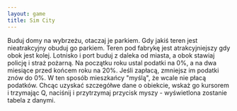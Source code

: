 ```yaml
---
layout: game
title: Sim City
---
```


Buduj domy na wybrzeżu, otaczaj je parkiem. Gdy jakiś teren jest 
nieatrakcyjny
obuduj go parkiem. Teren pod fabrykę jest atrakcyjniejszy gdy obok 
jest kolej.
Lotnisko i port buduj z daleka od miasta, a obok stawiaj policję i straż 
pożarną.
Na początku roku ustal podatki na 0%, a na dwa miesiące przed 
końcem roku 
na 20%. Jeśli zapłacą, zmniejsz im podatki znów do 0%. W ten sposób 
mieszkańcy "myślą", że wcale nie płacą podatków. Chcąc uzyskać 
szczegółwe dane o obiekcie, wskaż go kursorem i trzymając Q, 
naciśnij i 
przytrzymaj przycisk myszy - wyświetlona zostanie tabela z danymi.

